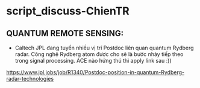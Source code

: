# script_discuss-ChienTR
 
## QUANTUM REMOTE SENSING:

- Caltech JPL đang tuyển nhiều vị trí Postdoc liên quan quantum Rydberg radar. Công nghệ Rydberg atom được cho sẽ là bước nhảy tiếp theo trong signal processing. ACE nào hứng thú thì apply link sau :))

https://www.jpl.jobs/job/R1340/Postdoc-position-in-quantum-Rydberg-radar-technologies
